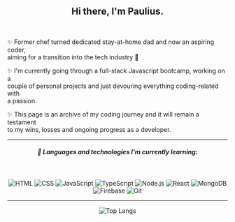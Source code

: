 <h2 align="center">
Hi there, I'm Paulius.
</h2>
<br />

✨ Former chef turned dedicated stay-at-home dad and now an aspiring coder, <br/>
aiming for a transition into the tech industry :raised_hands:

✨ I'm currently going through a full-stack Javascript bootcamp, working on a <br />
couple of personal projects and just devouring everything coding-related with <br />
a passion.

✨ This page is an archive of my coding journey and it will remain a testament  <br />
to my wins, losses and ongoing progress as a developer.
<br />
<hr/>
<div align="center">
  
##### 🌱 Languages and technologies I'm currently learning:
<br />
  
![HTML](https://img.shields.io/badge/-HTML-000?&logo=HTML5)
![CSS](https://img.shields.io/badge/-CSS-000?&logo=CSS3)
![JavaScript](https://img.shields.io/badge/-JavaScript-000?&logo=JavaScript) 
![TypeScript](https://img.shields.io/badge/-TypeScript-000?&logo=TypeScript)
![Node.js](https://img.shields.io/badge/-Node.js-000?&logo=node.js) 
![React](https://img.shields.io/badge/-React-000?&logo=React)
![MongoDB](https://img.shields.io/badge/-MongoDB-000?&logo=MongoDB)
![Firebase](https://img.shields.io/badge/-Firestore-000?&logo=Firebase)
![Git](https://img.shields.io/badge/-Git-000?&logo=Git)


</div>

  ---
  
<div align="center">

![Top Langs](https://github-readme-stats.vercel.app/api/top-langs/?username=pauliusgin&exclude_repo=pauliusgin,HTML,JavaScript,TypeScript,react-shop.react-shop-backend&layout=compact&hide_border=true&bg_color=0D1117&title_color=ffffff&text_color=ffffff)
  
</div>
